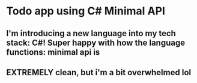 # Todo app using C# Minimal API

## I'm introducing a new language into my tech stack: C#! Super happy with how the language functions: minimal api is
## EXTREMELY clean, but i'm a bit overwhelmed lol

